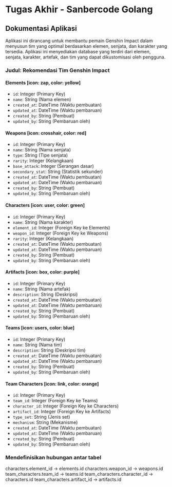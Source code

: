 # Tugas Akhir - Sanbercode Golang 

## Dokumentasi Aplikasi
Aplikasi ini dirancang untuk membantu pemain Genshin Impact dalam menyusun tim yang optimal berdasarkan elemen, senjata, dan karakter yang tersedia. Aplikasi ini menyediakan database yang terdiri dari elemen, senjata, karakter, artefak, dan tim yang dapat dikustomisasi oleh pengguna.

### Judul: Rekomendasi Tim Genshin Impact

#### Elements [icon: zap, color: yellow]
- `id`: Integer (Primary Key)
- `name`: String (Nama elemen)
- `created_at`: DateTime (Waktu pembuatan)
- `updated_at`: DateTime (Waktu pembaruan)
- `created_by`: String (Pembuat)
- `updated_by`: String (Pembaruan oleh)

#### Weapons [icon: crosshair, color: red]
- `id`: Integer (Primary Key)
- `name`: String (Nama senjata)
- `type`: String (Tipe senjata)
- `rarity`: Integer (Kelangkaan)
- `base_attack`: Integer (Serangan dasar)
- `secondary_stat`: String (Statistik sekunder)
- `created_at`: DateTime (Waktu pembuatan)
- `updated_at`: DateTime (Waktu pembaruan)
- `created_by`: String (Pembuat)
- `updated_by`: String (Pembaruan oleh)

#### Characters [icon: user, color: green]
- `id`: Integer (Primary Key)
- `name`: String (Nama karakter)
- `element_id`: Integer (Foreign Key ke Elements)
- `weapon_id`: Integer (Foreign  Key ke Weapons)
- `rarity`: Integer (Kelangkaan)
- `created_at`: DateTime (Waktu pembuatan)
- `updated_at`: DateTime (Waktu pembaruan)
- `created_by`: String (Pembuat)
- `updated_by`: String (Pembaruan oleh)

#### Artifacts [icon: box, color: purple]
- `id`: Integer (Primary Key)
- `name`: String (Nama artefak)
- `description`: String (Deskripsi)
- `created_at`: DateTime (Waktu pembuatan)
- `updated_at`: DateTime (Waktu pembaruan)
- `created_by`: String (Pembuat)
- `updated_by`: String (Pembaruan oleh)

#### Teams [icon: users, color: blue]
- `id`: Integer (Primary Key)
- `name`: String (Nama tim)
- `description`: String (Deskripsi tim)
- `created_at`: DateTime (Waktu pembuatan)
- `updated_at`: DateTime (Waktu pembaruan)
- `created_by`: String (Pembuat)
- `updated_by`: String (Pembaruan oleh)

#### Team Characters [icon: link, color: orange]
- `id`: Integer (Primary Key)
- `team_id`: Integer (Foreign Key ke Teams)
- `character_id`: Integer (Foreign Key ke Characters)
- `artifact_id`: Integer (Foreign Key ke Artifacts)
- `type_set`: String (Jenis set)
- `mechanism`: String (Mekanisme)
- `created_at`: DateTime (Waktu pembuatan)
- `updated_at`: DateTime (Waktu pembaruan)
- `created_by`: String (Pembuat)
- `updated_by`: String (Pembaruan oleh)

### Mendefinisikan hubungan antar tabel
characters.element_id -> elements.id
characters.weapon_id -> weapons.id
team_characters.team_id -> teams.id
team_characters.character_id -> characters.id
team_characters.artifact_id -> artifacts.id
